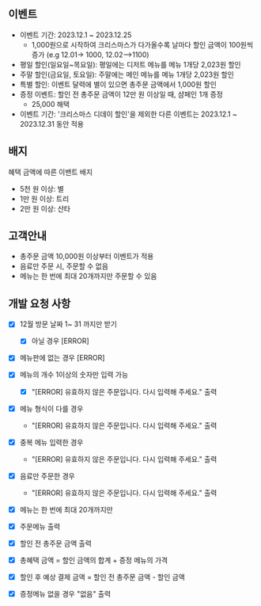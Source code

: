 ## 이벤트
- 이벤트 기간: 2023.12.1 ~ 2023.12.25
  - 1,000원으로 시작하여 크리스마스가 다가올수록 날마다 할인 금액이 100원씩 증가
  (e.g 12.01-> 1000, 12.02-->1100)
- 평일 할인(일요일~목요일): 평일에는 디저트 메뉴를 메뉴 1개당 2,023원 할인
- 주말 할인(금요일, 토요일): 주말에는 메인 메뉴를 메뉴 1개당 2,023원 할인
- 특별 할인: 이벤트 달력에 별이 있으면 총주문 금액에서 1,000원 할인
- 증정 이벤트: 할인 전 총주문 금액이 12만 원 이상일 때, 샴페인 1개 증정
  - 25,000 해택
- 이벤트 기간: '크리스마스 디데이 할인'을 제외한 다른 이벤트는 2023.12.1 ~ 2023.12.31 동안 적용

## 배지
혜택 금액에 따른 이밴트 배지
- 5천 원 이상: 별
- 1만 원 이상: 트리
- 2만 원 이상: 산타

## 고객안내
- 총주문 금액 10,000원 이상부터 이벤트가 적용
- 음료만 주문 시, 주문할 수 없음
- 메뉴는 한 번에 최대 20개까지만 주문할 수 있음

## 개발 요청 사항
- [x] 12월 방문 날짜 1~ 31 까지만 받기
  - [x] 아닐 경우 [ERROR]
- [x] 메뉴판에 없는 경우 [ERROR]
- [x] 메뉴의 개수 1이상의 숫자만 입력 가능
  - [x] "[ERROR] 유효하지 않은 주문입니다. 다시 입력해 주세요." 출력
- [x] 메뉴 형식이 다를 경우
    - "[ERROR] 유효하지 않은 주문입니다. 다시 입력해 주세요." 출력
- [x] 중복 메뉴 입력한 경우
  - "[ERROR] 유효하지 않은 주문입니다. 다시 입력해 주세요." 출력
- [x] 음료만 주문한 경우
  - "[ERROR] 유효하지 않은 주문입니다. 다시 입력해 주세요." 출력
- [x] 메뉴는 한 번에 최대 20개까지만

- [x] 주문메뉴 출력
- [x] 할인 전 총주문 금액 출력
- [x] 총혜택 금액 = 할인 금액의 합계 + 증정 메뉴의 가격
- [x] 할인 후 예상 결제 금액 = 할인 전 총주문 금액 - 할인 금액
- [x] 증정메뉴 없을 경우 "없음" 출력